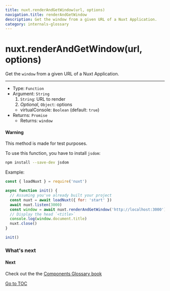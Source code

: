 ```yaml
---
title: nuxt.renderAndGetWindow(url, options)
navigation.title: renderAndGetWindow
description: Get the window from a given URL of a Nuxt Application.
category: internals-glossary
---
```

# nuxt.renderAndGetWindow(url, options)

Get the `window` from a given URL of a Nuxt Application.

---

- Type: `Function`
- Argument: `String`
  1. `String`: URL to render
  2. _Optional_, `Object`: options
  - virtualConsole: `Boolean` (default: `true`)
- Returns: `Promise`
  - Returns: `window`

#### Warning
This method is made for test purposes.


To use this function, you have to install `jsdom`:

```bash
npm install --save-dev jsdom
```

Example:

```js
const { loadNuxt } = require('nuxt')

async function init() {
  // Assuming you've already built your project
  const nuxt = await loadNuxt({ for: 'start' })
  await nuxt.listen(3000)
  const window = await nuxt.renderAndGetWindow('http://localhost:3000')
  // Display the head `<title>`
  console.log(window.document.title)
  nuxt.close()
}

init()
```

### What's next

#### Next
Check out the the [Components Glossary book](./components-glossary/fetch)

<span style='float: footnote;'><a href="../../../../index.html#toc">Go to TOC</a></span>
